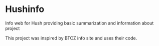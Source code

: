 # Hushinfo
Info web for Hush providing basic summarization and information about project 

This project was inspired by BTCZ info site and uses their code. 
